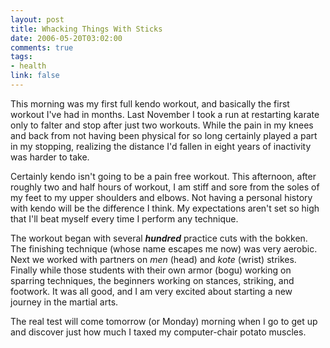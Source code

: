 ```yaml
--- 
layout: post
title: Whacking Things With Sticks
date: 2006-05-20T03:02:00
comments: true
tags:
- health
link: false
---
```

This morning was my first full kendo workout, and basically the first workout I've had in months. Last November I took a run at restarting karate only to falter and stop after just two workouts. While the pain in my knees and back from not having been physical for so long certainly played a part in my stopping, realizing the distance I'd fallen in eight years of inactivity was harder to take.

Certainly kendo isn't going to be a pain free workout. This afternoon, after roughly two and half hours of workout, I am stiff and sore from the soles of my feet to my upper shoulders and elbows. Not having a personal history with kendo will be the difference I think. My expectations aren't set so high that I'll beat myself every time I perform any technique.

The workout began with several <em><strong>hundred</strong></em> practice cuts with the bokken. The finishing technique (whose name escapes me now) was very aerobic. Next we worked with partners on <em>men</em> (head) and <em>kote</em> (wrist) strikes. Finally while those students with their own armor (bogu) working on sparring techniques, the beginners working on stances, striking, and footwork. It was all good, and I am very excited about starting a new journey in the martial arts.

The real test will come tomorrow (or Monday) morning when I go to get up and discover just how much I taxed my computer-chair potato muscles.
